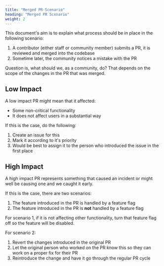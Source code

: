 ```yaml
---
title: "Merged PR Scenario"
heading: "Merged PR Scenario"
weight: 2
---
```


This document's aim is to explain what process should be in place in the following scenario:

1. A contributor (either staff or community member) submits a PR, it is reviewed and merged into the codebase
2. Sometime later, the community notices a mistake with the PR

Question is, what should we, as a community, do? That depends on the scope of the changes in the PR that was merged.

## Low Impact
A low impact PR might mean that it affected:
- Some non-critical functionality
- It does not affect users in a substantial way 

If this is the case, do the following:

1. Create an issue for this
2. Mark it according to it's priority
3. Would be best to assign it to the person who introduced the issue in the first place

## High Impact
A high impact PR represents something that caused an incident or might well be causing one and we caught it early.

If this is the case, there are two scenarios:

1. The feature introduced in the PR is handled by a feature flag 
2. The feature introduced in the PR is **not** handled by a feature flag 

For scenario 1, if it is not affecting other functionality, turn that feature flag off so the feature will be disabled.

For scenario 2:

1. Revert the changes introduced in the original PR
2. Let the original person who worked on the PR know this so they can work on a proper fix for their PR
3. Reintroduce the change and have it go through the regular PR cycle